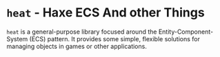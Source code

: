 # `heat` - **H**axe **E**CS **A**nd other **T**hings

`heat` is a general-purpose library focused around the Entity-Component-System (ECS) pattern. It provides some simple, flexible solutions for managing objects in games or other applications.
